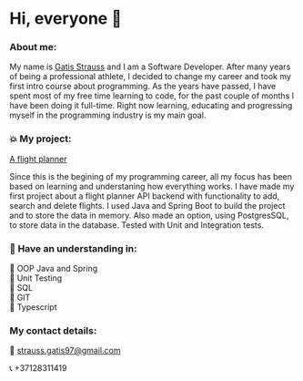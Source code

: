 # Hi, everyone :wave:

### About me: <br>

My name is [Gatis Strauss](https://www.linkedin.com/in/gatisstrauss/) and I am a Software Developer. After many years of being a professional athlete, I decided to change my career and took my first intro course about programming. As the years have passed, I have spent most of my free time learning to code, for the past couple of months I have been doing it full-time. Right now learning, educating and progressing myself in the programming industry is my main goal.

### :boom: My project:   <br>

[A flight planner](https://github.com/gatisstrauss/flight-planner)

Since this is the begining of my programming career, all my focus has been based on learning and understaning how everything works. I have made my first project about a flight planner API backend with functionality to add, search and delete flights. I used Java and Spring Boot to build the project and to store the data in memory. Also made an option, using PostgresSQL, to store data in the database. Tested with Unit and Integration tests.

### :information_desk_person: Have an understanding in:  <br>

:pushpin: OOP Java and Spring <br>
:pushpin: Unit Testing <br>
:pushpin: SQL <br>
:pushpin: GIT <br>
:pushpin: Typescript <br>

### My contact details: <br>

:e-mail: strauss.gatis97@gmail.com <br>

:telephone_receiver: +37128311419

